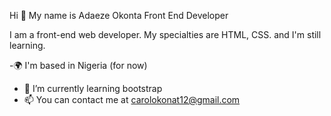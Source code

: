 Hi 👋 My name is Adaeze Okonta
Front End Developer

I am a front-end web developer. My specialties are HTML, CSS. and I'm still learning.

-🌍  I'm based in Nigeria (for now)
- 🌱 I’m currently learning bootstrap
- 📫 You can contact me at carolokonat12@gmail.com

